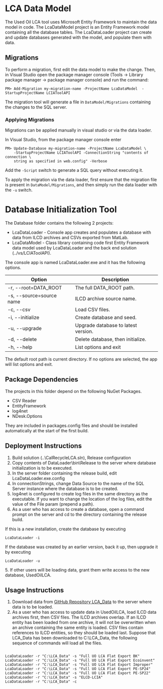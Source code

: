 LCA Data Model
==============

The Used Oil LCA tool uses Microsoft Entity Framework to maintain the data
model in code.  The LcaDataModel project is an Entity Framework model
containing all the database tables.  The LcaDataLoader project can create
and update databases generated with the model, and populate them with
data.

Migrations
----------

To perform a migration, first edit the data model to make the change. Then,
in Visual Studio open the package manager console (Tools -> Library package
manager -> package manager console) and run the command:

    PM> Add-Migration my-migration-name -ProjectName LcaDataModel  -StartupProjectName LCIAToolAPI
	
The migration tool will generate a file in `DataModel/Migrations`
containing the changes to the SQL server.

### Applying Migrations

Migrations can be applied manually in visual studio or via the data
loader.

In Visual Studio, from the package manager console enter

    PM> Update-Database my-migration-name -ProjectName LcaDataModel \
        -StartupProjectName LCIAToolAPI -ConnectionString "contents of connection \
        string as specified in web.config" -Verbose

Add the `-Script` switch to generate a SQL query without executing it.

To apply the migration via the data loader, first ensure that the migration
file is present in `DataModel/Migrations`, and then simply run the data
loader with the `-u` switch.


Database Initialization Tool
============================

The Database folder contains the following 2 projects:
  * LcaDataLoader - Console app creates and populates a database with data from ILCD archives and CSVs exported from MatLab.
  * LcaDataModel - Class library containing code first Entity Framework data model used by LcaDataLoader and the back end solution (../vs/LCIAToolAPI).


The console app is named LcaDataLoader.exe and it has the following options.


Option                     | Description
---------------------------|----------------------------------
-r, --root=DATA_ROOT       | The full DATA_ROOT path.
-s, --source=source name   | ILCD archive source name.
-c, --csv                  | Load CSV files.
-i, --initialize           | Create database and seed.
-u, --upgrade              | Upgrade database to latest version.
-d, --delete               | Delete database, then initialize.
-h, --help                 | List options and exit


The default root path is current directory. If no options are selected, the app will list options and exit.

Package Dependencies
--------------------
The projects in this folder depend on the following NuGet Packages. 
* CSV Reader
* EntityFramework
* log4net
* NDesk.Options

They are included in packages.config files and should be installed automatically at the start of the first build.

Deployment Instructions
-----------------------
1. Build solution (..\CalRecycleLCA.sln), Release configuration
2. Copy contents of DataLoader\bin\Release to the server where database initialization is to be executed.
3. In the server folder containing the release build, edit LcaDataLoader.exe.config
  1. In connectionStrings, change Data Source to the name of the SQL Server instance where the database is to be created.
  2. log4net is configured to create log files in the same directory as the executable. If you want to change the location of the log files, edit the value of the File param (prepend a path).
4. As a user who has access to create a database, open a command prompt on the server and cd to the directory containing the release build. 

 If this is a new installation, create the database by executing
 <pre><code>LcaDataLoader -i</pre></code>
 If the database was created by an earlier version, back it up, then upgrade it by executing
    <pre><code>LcaDataLoader -u</pre></code>
5. If other users will be loading data, grant them write access to the new database, UsedOilLCA. 

Usage Instructions
------------------
1. Download data from [GitHub Repository LCA_Data](https://github.com/uo-lca/LCA_Data/) to the server where data is to be loaded.
2. As a user who has access to update data in UsedOilLCA, load ILCD data archives first, then CSV files. The ILCD archives overlap. If an ILCD entity has been loaded from one archive, it will not be overwritten when an archive containing the same entity is loaded. CSV files contain references to ILCD entities, so they should be loaded last. Suppose that LCA_Data has been downloaded to C:\LCA_Data, the following sequence of commands will load all the files.
<pre><code>
LcaDataLoader -r "C:\LCA_Data" -s "Full UO LCA Flat Export BK"
LcaDataLoader -r "C:\LCA_Data" -s "Full UO LCA Flat Export Ecoinvent"
LcaDataLoader -r "C:\LCA_Data" -s "Full UO LCA Flat Export Improper"
LcaDataLoader -r "C:\LCA_Data" -s "Full UO LCA Flat Export PE-SP24"
LcaDataLoader -r "C:\LCA_Data" -s "Full UO LCA Flat Export PE-SP22"
LcaDataLoader -r "C:\LCA_Data" -s "ELCD-LCIA"
LcaDataLoader -r "C:\LCA_Data" -c
</pre></code>




  
  
 
 


